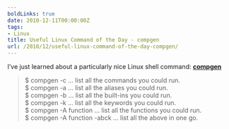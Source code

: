 ```yaml
---
boldLinks: true
date: 2010-12-11T00:00:00Z
tags:
- Linux
title: Useful Linux Command of the Day - compgen
url: /2010/12/useful-linux-command-of-the-day-compgen/
---
```


<p>I&rsquo;ve just learned about a particularly nice Linux shell command: <strong><a href="https://web.archive.org/web/20120201140006/http://stackoverflow.com/questions/948008/linux-command-to-list-all-available-commands-and-aliases/949006#949006">compgen</a></strong></p>

<blockquote>
<p>$ compgen -c &hellip; list all the commands you could run.<br />$ compgen -a &hellip; list all the aliases you could run.<br />$ compgen -b &hellip; list all the built-ins you could run.<br />$ compgen -k &hellip; list all the keywords you could run.<br />$ compgen -A function &hellip; list all the functions you could run.<br />$ compgen -A function -abck &hellip; list all the above in one go.</p>
</blockquote>
<p>&nbsp;</p>
